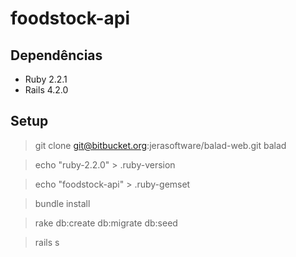 # foodstock-api

## Dependências

* Ruby 2.2.1
* Rails 4.2.0

## Setup

>git clone git@bitbucket.org:jerasoftware/balad-web.git balad

>echo "ruby-2.2.0" > .ruby-version

>echo "foodstock-api" > .ruby-gemset

>bundle install

>rake db:create db:migrate db:seed

>rails s